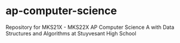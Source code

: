 # ap-computer-science

Repository for MKS21X - MKS22X AP Computer Science A with Data Structures and Algorithms at Stuyvesant High School